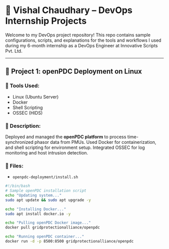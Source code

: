 # 📁 Vishal Chaudhary – DevOps Internship Projects

Welcome to my DevOps project repository! This repo contains sample configurations, scripts, and explanations for the tools and workflows I used during my 6-month internship as a DevOps Engineer at Innovative Scripts Pvt. Ltd.

---

## 🚀 Project 1: openPDC Deployment on Linux

### 🔧 Tools Used:
- Linux (Ubuntu Server)
- Docker
- Shell Scripting
- OSSEC (HIDS)

### 📄 Description:
Deployed and managed the **openPDC platform** to process time-synchronized phasor data from PMUs. Used Docker for containerization, and shell scripting for environment setup. Integrated OSSEC for log monitoring and host intrusion detection.

### 📂 Files:
- `openpdc-deployment/install.sh`
```bash
#!/bin/bash
# Sample openPDC installation script
echo "Updating system..."
sudo apt update && sudo apt upgrade -y

echo "Installing Docker..."
sudo apt install docker.io -y

echo "Pulling openPDC Docker image..."
docker pull gridprotectionalliance/openpdc

echo "Running openPDC container..."
docker run -d -p 8500:8500 gridprotectionalliance/openpdc